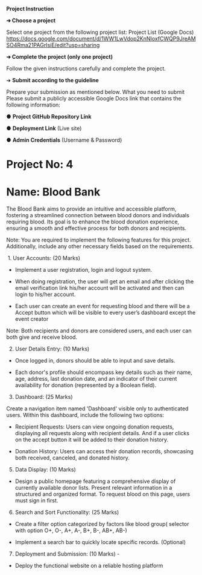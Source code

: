**Project Instruction**

**➔ Choose a project**

Select one project from the following project list: Project List (Google Docs) https://docs.google.com/document/d/1WW1LwVdop2KnNIoxfCWQP9JreAMSO4Rma21PAGrIsiE/edit?usp=sharing

**➔ Complete the project (only one project)**

Follow the given instructions carefully and complete the project.

➔ **Submit according to the guideline**

Prepare your submission as mentioned below. What you need to submit Please submit a publicly accessible Google Docs link that contains the following information:

● **Project GitHub Repository Link**

● **Deployment Link** (Live site)

● **Admin Credentials** (Username & Password)


# Project No: 4

# Name: Blood Bank

The Blood Bank aims to provide an intuitive and accessible platform, fostering a streamlined connection between blood donors and individuals requiring blood. Its goal is to enhance the blood donation experience, ensuring a smooth and effective process for both donors and recipients.

Note: You are required to implement the following features for this project. Additionally, include any other necessary fields based on the requirements.

 1. User Accounts: (20 Marks) 

- Implement a user registration, login and logout system.

- When doing registration, the user will get an email and after clicking the email verification link his/her account will be activated and then can login to his/her account.

- Each user can create an event for requesting blood and there will be a Accept button which will be visible to every user’s dashboard except the event creator

Note: Both recipients and donors are considered users, and each user can both give and receive blood.

2. User Details Entry: (10 Marks)
- Once logged in, donors should be able to input and save details.

- Each donor's profile should encompass key details such as their name, age, address, last donation date, and an indicator of their current availability for donation (represented by a Boolean field). 
3. Dashboard: (25 Marks) 

Create a navigation item named 'Dashboard' visible only to authenticated users. Within this dashboard, include the following two options:

- Recipient Requests: Users can view ongoing donation requests, displaying all requests along with recipient details. And if a user clicks on the accept button it will be added to their donation history.

- Donation History: Users can access their donation records, showcasing both received, canceled, and donated history.
5. Data Display: (10 Marks) 
- Design a public homepage featuring a comprehensive display of currently available donor lists. Present relevant information in a structured and organized format. To request blood on this page, users must sign in first.
6. Search and Sort Functionality: (25 Marks) 
- Create a filter option categorized by factors like blood group( selector with option O+, O-, A+, A-, B+, B-, AB+, AB-)

- Implement a search bar to quickly locate specific records. (Optional)
7. Deployment and Submission: (10 Marks) -
- Deploy the functional website on a reliable hosting platform


